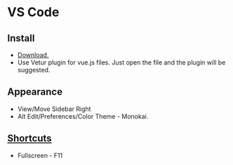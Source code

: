 # VS Code

## Install

* [Download.](https://code.visualstudio.com/Download)
* Use Vetur plugin for vue.js files. Just open the file and the plugin will be suggested.

## Appearance

* View/Move Sidebar Right
* Alt Edit/Preferences/Color Theme - Monokai.

## [Shortcuts](https://code.visualstudio.com/shortcuts/keyboard-shortcuts-linux.pdf)

* Fullscreen - F11